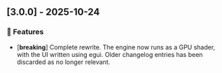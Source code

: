 ## [3.0.0] - 2025-10-24

### 🚀 Features

- [**breaking**] Complete rewrite. The engine now runs as a GPU shader, with the UI written using egui.
  Older changelog entries has been discarded as no longer relevant.
